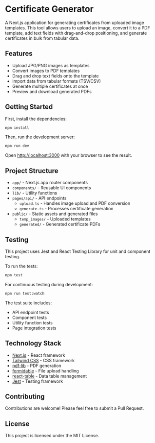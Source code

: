 # Certificate Generator

A Next.js application for generating certificates from uploaded image templates. This tool allows users to upload an image, convert it to a PDF template, add text fields with drag-and-drop positioning, and generate certificates in bulk from tabular data.

## Features

- Upload JPG/PNG images as templates
- Convert images to PDF templates
- Drag and drop text fields onto the template
- Import data from tabular formats (TSV/CSV)
- Generate multiple certificates at once
- Preview and download generated PDFs

## Getting Started

First, install the dependencies:

```bash
npm install
```

Then, run the development server:

```bash
npm run dev
```

Open [http://localhost:3000](http://localhost:3000) with your browser to see the result.

## Project Structure

- `app/` - Next.js app router components
- `components/` - Reusable UI components
- `lib/` - Utility functions
- `pages/api/` - API endpoints
  - `upload.ts` - Handles image upload and PDF conversion
  - `generate.ts` - Processes certificate generation
- `public/` - Static assets and generated files
  - `temp_images/` - Uploaded templates
  - `generated/` - Generated certificate PDFs

## Testing

This project uses Jest and React Testing Library for unit and component testing.

To run the tests:

```bash
npm test
```

For continuous testing during development:

```bash
npm run test:watch
```

The test suite includes:

- API endpoint tests
- Component tests
- Utility function tests
- Page integration tests

## Technology Stack

- [Next.js](https://nextjs.org/) - React framework
- [Tailwind CSS](https://tailwindcss.com/) - CSS framework
- [pdf-lib](https://pdf-lib.js.org/) - PDF generation
- [formidable](https://github.com/node-formidable/formidable) - File upload handling
- [react-table](https://react-table-v7.tanstack.com/) - Data table management
- [Jest](https://jestjs.io/) - Testing framework

## Contributing

Contributions are welcome! Please feel free to submit a Pull Request.

## License

This project is licensed under the MIT License.
